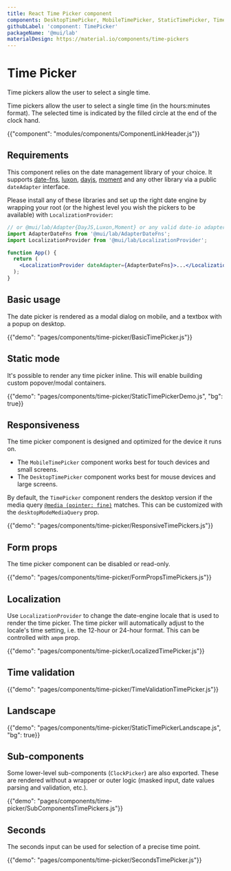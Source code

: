 ```yaml
---
title: React Time Picker component
components: DesktopTimePicker, MobileTimePicker, StaticTimePicker, TimePicker, ClockPicker
githubLabel: 'component: TimePicker'
packageName: '@mui/lab'
materialDesign: https://material.io/components/time-pickers
---
```


# Time Picker

<p class="description">Time pickers allow the user to select a single time.</p>

Time pickers allow the user to select a single time (in the hours:minutes format).
The selected time is indicated by the filled circle at the end of the clock hand.

{{"component": "modules/components/ComponentLinkHeader.js"}}

## Requirements

This component relies on the date management library of your choice. It supports [date-fns](https://date-fns.org/), [luxon](https://moment.github.io/luxon/), [dayjs](https://github.com/iamkun/dayjs), [moment](https://momentjs.com/) and any other library via a public `dateAdapter` interface.

Please install any of these libraries and set up the right date engine by wrapping your root (or the highest level you wish the pickers to be available) with `LocalizationProvider`:

```jsx
// or @mui/lab/Adapter{DayJS,Luxon,Moment} or any valid date-io adapter
import AdapterDateFns from '@mui/lab/AdapterDateFns';
import LocalizationProvider from '@mui/lab/LocalizationProvider';

function App() {
  return (
    <LocalizationProvider dateAdapter={AdapterDateFns}>...</LocalizationProvider>
  );
}
```

## Basic usage

The date picker is rendered as a modal dialog on mobile, and a textbox with a popup on desktop.

{{"demo": "pages/components/time-picker/BasicTimePicker.js"}}

## Static mode

It's possible to render any time picker inline. This will enable building custom popover/modal containers.

{{"demo": "pages/components/time-picker/StaticTimePickerDemo.js", "bg": true}}

## Responsiveness

The time picker component is designed and optimized for the device it runs on.

- The `MobileTimePicker` component works best for touch devices and small screens.
- The `DesktopTimePicker` component works best for mouse devices and large screens.

By default, the `TimePicker` component renders the desktop version if the media query [`@media (pointer: fine)`](https://developer.mozilla.org/en-US/docs/Web/CSS/@media/pointer) matches.
This can be customized with the `desktopModeMediaQuery` prop.

{{"demo": "pages/components/time-picker/ResponsiveTimePickers.js"}}

## Form props

The time picker component can be disabled or read-only.

{{"demo": "pages/components/time-picker/FormPropsTimePickers.js"}}

## Localization

Use `LocalizationProvider` to change the date-engine locale that is used to render the time picker.
The time picker will automatically adjust to the locale's time setting, i.e. the 12-hour or 24-hour format. This can be controlled with `ampm` prop.

{{"demo": "pages/components/time-picker/LocalizedTimePicker.js"}}

## Time validation

{{"demo": "pages/components/time-picker/TimeValidationTimePicker.js"}}

## Landscape

{{"demo": "pages/components/time-picker/StaticTimePickerLandscape.js", "bg": true}}

## Sub-components

Some lower-level sub-components (`ClockPicker`) are also exported. These are rendered without a wrapper or outer logic (masked input, date values parsing and validation, etc.).

{{"demo": "pages/components/time-picker/SubComponentsTimePickers.js"}}

## Seconds

The seconds input can be used for selection of a precise time point.

{{"demo": "pages/components/time-picker/SecondsTimePicker.js"}}
